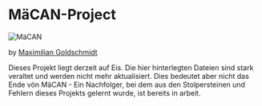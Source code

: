 # MäCAN-Project

![MäCAN](images/mäcan-logo.png)

by [Maximilian Goldschmidt](mailto:maxigoldschmidt@gmail.com)

Dieses Projekt liegt derzeit auf Eis. Die hier hinterlegten Dateien sind stark veraltet und werden nicht mehr aktualisiert. Dies bedeutet aber nicht das Ende vön MäCAN - Ein Nachfolger, bei dem aus den Stolpersteinen und Fehlern dieses Projekts gelernt wurde, ist bereits in arbeit.

